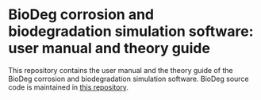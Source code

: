 # BioDeg corrosion and biodegradation simulation software: user manual and theory guide

This repository contains the user manual and the theory guide of the BioDeg corrosion and biodegradation simulation software. BioDeg source code is maintained in [this repository](https://github.com/mbarzegary/BioDeg).
